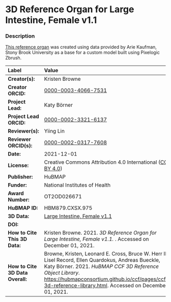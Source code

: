 # 3D Reference Organ for Large Intestine, Female v1.1

### Description
[This reference organ](https://hubmapconsortium.github.io/ccf/pages/ccf-3d-reference-library.html) was created using data provided by Arie Kaufman, Stony Brook University as a base for a custom model built using Pixelogic Zbrush.

| Label | Value |
| :------------- |:-------------|
| **Creator(s):** | Kristen Browne |
| **Creator ORCID:** | [0000-0003-4066-7531](https://orcid.org/0000-0003-4066-7531) |
| **Project Lead:** | Katy B&ouml;rner |
| **Project Lead ORCID:** | [0000-0002-3321-6137](https://orcid.org/0000-0002-3321-6137) |
| **Reviewer(s):** | Yiing Lin |
| **Reviewer ORCID(s):** |[0000-0002-0317-7608](https://doi.org/10.5072/0000-0002-0317-7608) |
| **Date:** | 2021-12-01 |
| **License:** | Creative Commons Attribution 4.0 International ([CC BY 4.0](https://creativecommons.org/licenses/by/4.0/)) |
| **Publisher:** | HuBMAP |
| **Funder:** | National Institutes of Health |
| **Award Number:** | OT2OD026671 |
| **HuBMAP ID:** | HBM879.CXSX.975 |
| **3D Data:** | [Large Intestine, Female v1.1](https://hubmapconsortium.github.io/ccf-releases/v1.1/models/SBU_F_Intestine_Large.glb) |
| **DOI:** | [](https://doi.org/10.48539/HBM879.CXSX.975) |
| **How to Cite This 3D Data:** | Kristen Browne. 2021. *3D Reference Organ for Large Intestine, Female v1.1.* [](https://doi.org/10.48539/HBM879.CXSX.975). Accessed on December 01, 2021. |
| **How to Cite 3D Data Overall:** | Browne, Kristen, Leonard E. Cross, Bruce W. Herr II, Lisel Record, Ellen Quardokus, Andreas Bueckle, Katy B&ouml;rner. 2021. *HuBMAP CCF 3D Reference Object Library*. https://hubmapconsortium.github.io/ccf/pages/ccf-3d-reference-library.html. Accessed on December 01, 2021. |
